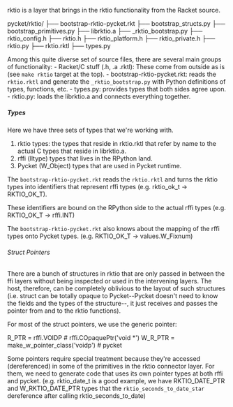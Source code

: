 rktio is a layer that brings in the rktio functionality 
from the Racket source.

pycket/rktio/
├── bootstrap-rktio-pycket.rkt
├── bootstrap_structs.py
├── bootstrap_primitives.py
├── librktio.a
├── _rktio_bootstrap.py
├── rktio_config.h
├── rktio.h
├── rktio_platform.h
├── rktio_private.h
├── rktio.py
├── rktio.rktl
├── types.py

Among this quite diverse set of source files, there are several
main groups of functionality:
    - Racket/C stuff (.h, .a .rktl): These come from outside as is (see `make rktio` target at the top).
    - bootstrap-rktio-pycket.rkt: reads the `rktio.rktl` and generate the `_rktio_bootstrap.py` with Python definitions of types, functions, etc.
    - types.py: provides types that both sides agree upon.
    - rktio.py: loads the librktio.a and connects everything together. 

##### Types

Here we have three sets of types that we're working with.
 1. rktio types: the types that reside in rktio.rktl that refer by name to
the actual C types that reside in librktio.a.
 2. rffi (lltype) types that lives in the RPython land.
 3. Pycket (W_Object) types that are used in Pycket runtime.

The `bootstrap-rktio-pycket.rkt` reads the `rktio.rktl` and turns the rktio types into identifiers that represent rffi types (e.g. rktio_ok_t -> RKTIO_OK_T).

These identifiers are bound on the RPython side to the actual rffi types (e.g. RKTIO_OK_T -> rffi.INT)

The `bootstrap-rktio-pycket.rkt` also knows about the mapping of the rffi types onto Pycket types. (e.g. RKTIO_OK_T -> values.W_Fixnum)

###### Struct Pointers

There are a bunch of structures in rktio that are only passed in between the ffi layers without being inspected or used in the intervening layers. The host, therefore, can be completely oblivious to the layout of such structures (i.e. struct can be totally opaque to Pycket--Pycket doesn't need to know the fields and the types of the structure--, it just receives and passes the pointer from and to the rktio functions).

For most of the struct pointers, we use the generic pointer:

R_PTR	= rffi.VOIDP                        # rffi.COpaquePtr('void *')
W_R_PTR = make_w_pointer_class('voidp')     # pycket

Some pointers require special treatment because they're accessed (dereferenced) in some of the primitives in the rktio connector layer. For them, we need to generate code that uses its own pointer types at both rffi and pycket. (e.g. rktio_date_t is a good example, we have RKTIO_DATE_PTR and W_RKTIO_DATE_PTR types that the `rktio_seconds_to_date_star` dereference after calling rktio_seconds_to_date)
